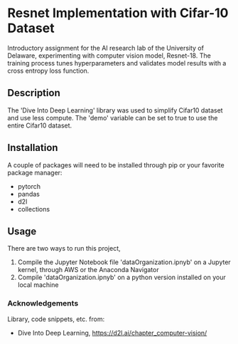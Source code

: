 # Resnet Implementation with Cifar-10 Dataset
Introductory assignment for the AI research lab of the University of Delaware, 
experimenting with computer vision model, Resnet-18. The training process tunes 
hyperparameters and validates model results with a cross entropy loss function. 

## Description
The 'Dive Into Deep Learning' library was used to simplify Cifar10 dataset and use
less compute. The 'demo' variable can be set to true to use the entire Cifar10 dataset.

## Installation
A couple of packages will need to be installed through pip or your favorite package manager:
- pytorch
- pandas
- d2l
- collections

## Usage
There are two ways to run this project,
1) Compile the Jupyter Notebook file 'dataOrganization.ipnyb' on a Jupyter
kernel, through AWS or the Anaconda Navigator
2) Compile 'dataOrganization.ipnyb' on a python version installed on your
local machine 


### Acknowledgements 
Library, code snippets, etc. from:
- Dive Into Deep Learning, https://d2l.ai/chapter_computer-vision/
